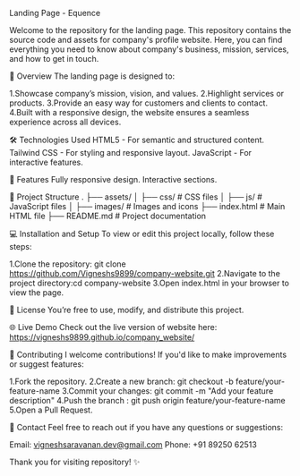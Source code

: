 Landing Page - Equence

Welcome to the repository for the landing page. This repository contains the source code and assets for company's profile website. Here, you can find everything you need to know about company's business, mission, services, and how to get in touch.

🌟 Overview
The landing page is designed to:

1.Showcase company’s mission, vision, and values.
2.Highlight services or products.
3.Provide an easy way for customers and clients to contact.
4.Built with a responsive design, the website ensures a seamless experience across all devices.

🛠️ Technologies Used
HTML5 - For semantic and structured content.
Tailwind CSS - For styling and responsive layout.
JavaScript - For interactive features.

🚀 Features
Fully responsive design.
Interactive sections.

📂 Project Structure
.
├── assets/
│   ├── css/          # CSS files
│   ├── js/           # JavaScript files
│   ├── images/       # Images and icons
├── index.html        # Main HTML file
├── README.md         # Project documentation

💻 Installation and Setup
To view or edit this project locally, follow these steps:

1.Clone the repository:
git clone https://github.com/Vigneshs9899/company-website.git
2.Navigate to the project directory:cd company-website
3.Open index.html in your browser to view the page.

📄 License
You’re free to use, modify, and distribute this project.

🌐 Live Demo
Check out the live version of website here: https://vigneshs9899.github.io/company_website/

🤝 Contributing
I welcome contributions! If you'd like to make improvements or suggest features:

1.Fork the repository.
2.Create a new branch: git checkout -b feature/your-feature-name
3.Commit your changes: git commit -m "Add your feature description"
4.Push the branch    :     git push origin feature/your-feature-name
5.Open a Pull Request.

📨 Contact
Feel free to reach out if you have any questions or suggestions:

Email: vigneshsaravanan.dev@gmail.com
Phone: +91 89250 62513

Thank you for visiting repository! ✨

